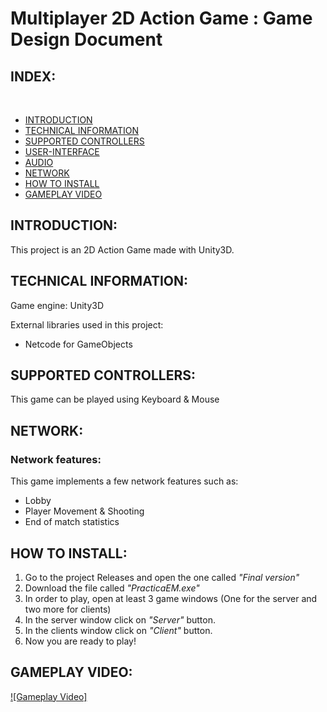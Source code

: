 # Multiplayer 2D Action Game : Game Design Document

## INDEX:

<br>

* [INTRODUCTION](#Introduction)
* [TECHNICAL INFORMATION](#Technical-information)
* [SUPPORTED CONTROLLERS](#Supported-controllers)
* [USER-INTERFACE](#User-inteface)
* [AUDIO](#Audio)
* [NETWORK](#Network)
* [HOW TO INSTALL](#How-to-install)
* [GAMEPLAY VIDEO](#Gameplay-video)

## INTRODUCTION:
This project is an 2D Action Game made with Unity3D.

## TECHNICAL INFORMATION:
Game engine: Unity3D

External libraries used in this project:
* Netcode for GameObjects

## SUPPORTED CONTROLLERS:
This game can be played using Keyboard & Mouse

## NETWORK:
### Network features:
This game implements a few network features such as:
* Lobby
* Player Movement & Shooting
* End of match statistics

## HOW TO INSTALL:
1. Go to the project Releases and open the one called _"Final version"_
2. Download the file called _"PracticaEM.exe"_
3. In order to play, open at least 3 game windows (One for the server and two more for clients)
4. In the server window click on _"Server"_ button.
5. In the clients window click on _"Client"_ button.
6. Now you are ready to play!

## GAMEPLAY VIDEO:
[![Gameplay Video]](https://www.youtube.com/watch?v=5LvD5Uq_zbs)

